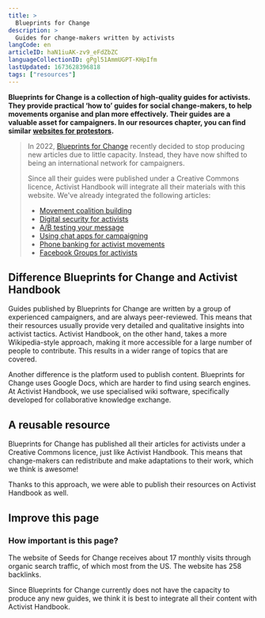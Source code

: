 ```yaml
---
title: >
  Blueprints for Change
description: >
  Guides for change-makers written by activists
langCode: en
articleID: haN1iuAK-zv9_eFdZbZC
languageCollectionID: gPgl51AmmUGPT-KHpIfm
lastUpdated: 1673628396818
tags: ["resources"]
---
```


**Blueprints for Change is a collection of high-quality guides for activists. They provide practical ‘how to’ guides for social change-makers, to help movements organise and plan more effectively. Their guides are a valuable asset for campaigners. In our resources chapter, you can find similar** [**websites for protestors**](/resources/websites)**.**

> In 2022, [Blueprints for Change](https://blueprintsfc.org/guides/) recently decided to stop producing new articles due to little capacity. Instead, they have now shifted to being an international network for campaigners.
> 
> Since all their guides were published under a Creative Commons licence, Activist Handbook will integrate all their materials with this website. We've already integrated the following articles:
> 
> -   [Movement coalition building](/organising/coalition-building)
> -   [Digital security for activists](/tools/security)
> -   [A/B testing your message](/communication/a-b-testing)
> -   [Using chat apps for campaigning](/communication/chat-apps)
> -   [Phone banking for activist movements](/communication/phone-banking)
> -   [Facebook Groups for activists](/tools/facebook-groups)

## **Difference Blueprints for Change and Activist Handbook**

Guides published by Blueprints for Change are written by a group of experienced campaigners, and are always peer-reviewed. This means that their resources usually provide very detailed and qualitative insights into activist tactics. Activist Handbook, on the other hand, takes a more Wikipedia-style approach, making it more accessible for a large number of people to contribute. This results in a wider range of topics that are covered.

Another difference is the platform used to publish content. Blueprints for Change uses Google Docs, which are harder to find using search engines. At Activist Handbook, we use specialised wiki software, specifically developed for collaborative knowledge exchange.

## A reusable resource

Blueprints for Change has published all their articles for activists under a Creative Commons licence, just like Activist Handbook. This means that change-makers can redistribute and make adaptations to their work, which we think is awesome!

Thanks to this approach, we were able to publish their resources on Activist Handbook as well.

## **Improve this page**

### **How important is this page?**

The website of Seeds for Change receives about 17 monthly visits through organic search traffic, of which most from the US. The website has 258 backlinks.

Since Blueprints for Change currently does not have the capacity to produce any new guides, we think it is best to integrate all their content with Activist Handbook.